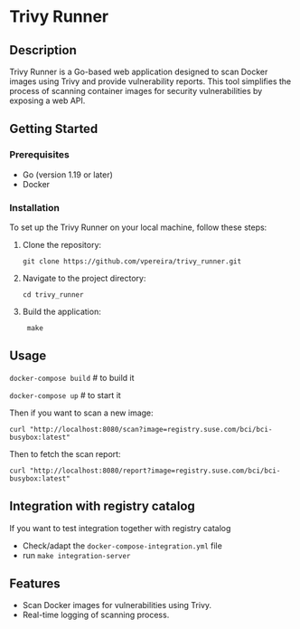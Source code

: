 # Trivy Runner

## Description
Trivy Runner is a Go-based web application designed to scan Docker images using Trivy and provide vulnerability reports. This tool simplifies the process of scanning container images for security vulnerabilities by exposing a web API.

## Getting Started

### Prerequisites
- Go (version 1.19 or later)
- Docker

### Installation

To set up the Trivy Runner on your local machine, follow these steps:

1. Clone the repository:
   ```
   git clone https://github.com/vpereira/trivy_runner.git
   ```
2. Navigate to the project directory:
   ```
   cd trivy_runner
   ```
3. Build the application:
   ```
    make
   ```

## Usage

`docker-compose build` # to build it

`docker-compose up` # to start it

Then if you want to scan a new image:

```
curl "http://localhost:8080/scan?image=registry.suse.com/bci/bci-busybox:latest"
```

Then to fetch the scan report:

```
curl "http://localhost:8080/report?image=registry.suse.com/bci/bci-busybox:latest"

```

## Integration with registry catalog

If you want to test integration together with registry catalog

- Check/adapt the `docker-compose-integration.yml` file
- run `make integration-server`


## Features

- Scan Docker images for vulnerabilities using Trivy.
- Real-time logging of scanning process.
